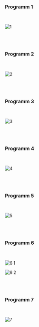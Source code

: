 <h3> Programm 1 </h3> <br>

![1](https://github.com/ParamKumar-Jadvani/C-Plus-Plus/assets/149695069/384cf284-6b74-4438-a70f-ecdac0c16a8a)

<br><br>

<h3> Programm 2 </h3> <br>

![2](https://github.com/ParamKumar-Jadvani/C-Plus-Plus/assets/149695069/d9990974-de96-466e-b1c2-97740c825429)

<br><br>

<h3> Programm 3 </h3> <br>

![3](https://github.com/ParamKumar-Jadvani/C-Plus-Plus/assets/149695069/dcff1246-b4d4-4827-8b57-03da72a562cd)

<br><br>

<h3> Programm 4 </h3> <br>

![4](https://github.com/ParamKumar-Jadvani/C-Plus-Plus/assets/149695069/900888ea-6e48-4d2c-8fd9-baf9ba67710f)

<br><br>

<h3> Programm 5 </h3> <br>

![5](https://github.com/ParamKumar-Jadvani/C-Plus-Plus/assets/149695069/0ed566cb-238f-4ffc-a7cd-df1377952f8a)

<br><br>

<h3> Programm 6 </h3> <br>

![6 1](https://github.com/ParamKumar-Jadvani/C-Plus-Plus/assets/149695069/91c621a8-ef5a-4007-b5cf-651d419168ad)

![6 2](https://github.com/ParamKumar-Jadvani/C-Plus-Plus/assets/149695069/16b4bf55-f7aa-4846-8f98-28c05530ec53)


<br><br>

<h3> Programm 7 </h3> <br>

![7](https://github.com/ParamKumar-Jadvani/C-Plus-Plus/assets/149695069/0ac3c5ce-8b10-4b86-866f-e0b59d593229)
